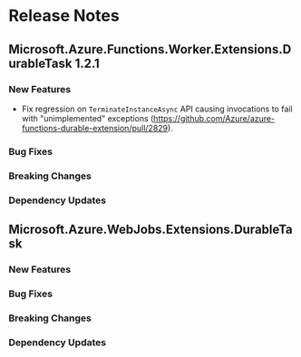 # Release Notes

## Microsoft.Azure.Functions.Worker.Extensions.DurableTask 1.2.1

### New Features

- Fix regression on `TerminateInstanceAsync` API causing invocations to fail with "unimplemented" exceptions (https://github.com/Azure/azure-functions-durable-extension/pull/2829).

### Bug Fixes

### Breaking Changes

### Dependency Updates

## Microsoft.Azure.WebJobs.Extensions.DurableTask <version>

### New Features

### Bug Fixes

### Breaking Changes

### Dependency Updates
